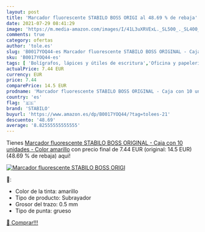 ```yaml
---
layout: post
title: 'Marcador fluorescente STABILO BOSS ORIGI al 48.69 % de rebaja'
date: 2021-07-29 08:41:29
image: 'https://m.media-amazon.com/images/I/41L3uXRVExL._SL500_._SL400_.jpg'
comments: true
category: ofertas
author: 'tole.es'
slug: 'B0017YOQ44-es Marcador fluorescente STABILO BOSS ORIGINAL - Caja con 10...'
sku: 'B0017YOQ44-es'
tags: [ 'Bolígrafos, lápices y útiles de escritura','Oficina y papelería','Rotuladores y subrayadores','Subrayadores','stabilo', ]
actualPrice: 7.44 EUR
currency: EUR
price: 7.44
comparePrice: 14.5 EUR
prodname: 'Marcador fluorescente STABILO BOSS ORIGINAL - Caja con 10 unidades - Color amarillo'
country: 'es'
flag: '🇪🇸'
brand: 'STABILO'
buyurl: 'https://www.amazon.es/dp/B0017YOQ44/?tag=tolees-21'
descuento: '48.69'
average: '8.82555555555555'
---
```


Tienes [Marcador fluorescente STABILO BOSS ORIGINAL - Caja con 10 unidades - Color amarillo](https://www.amazon.es/dp/B0017YOQ44/?tag=tolees-21) con precio final de  7.44 EUR (original: 14.5 EUR) (48.69 %  de rebaja) aqui!

[![Marcador fluorescente STABILO BOSS ORIGI](https://m.media-amazon.com/images/I/41L3uXRVExL._SL500_._SL400_.jpg)](https://www.amazon.es/dp/B0017YOQ44/?tag=tolees-21)

🔎:

- Color de la tinta: amarillo
- Tipo de producto: Subrayador
- Grosor del trazo: 0.5 mm
- Tipo de punta: grueso

[🛒 Comprar!!!](https://www.amazon.es/dp/B0017YOQ44/?tag=tolees-21)
